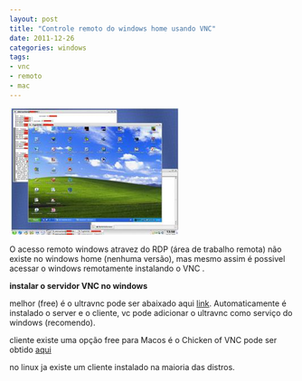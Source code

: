 ```yaml
---
layout: post
title: "Controle remoto do windows home usando VNC"
date: 2011-12-26
categories: windows
tags:
- vnc
- remoto
- mac
---
```


![](/assets/images/post/2011-12-26-controle-remoto-do-windows-home-usando-vnc/vnc-linux-win.jpeg)

O acesso remoto windows atravez do RDP (área de trabalho remota) não existe no windows home (nenhuma versão), mas mesmo assim é possivel acessar o windows remotamente instalando o VNC .

**instalar o servidor VNC no windows**


melhor (free) é o ultravnc pode ser abaixado aqui [link](http://www.realvnc.com/products/download.html). Automaticamente é instalado o server e o cliente, vc pode  adicionar o ultravnc como serviço do windows (recomendo).

cliente existe uma opção free para Macos é o Chicken of VNC pode ser obtido [aqui](http://sourceforge.net/projects/chicken/)

no linux ja existe um cliente instalado na maioria das distros.

